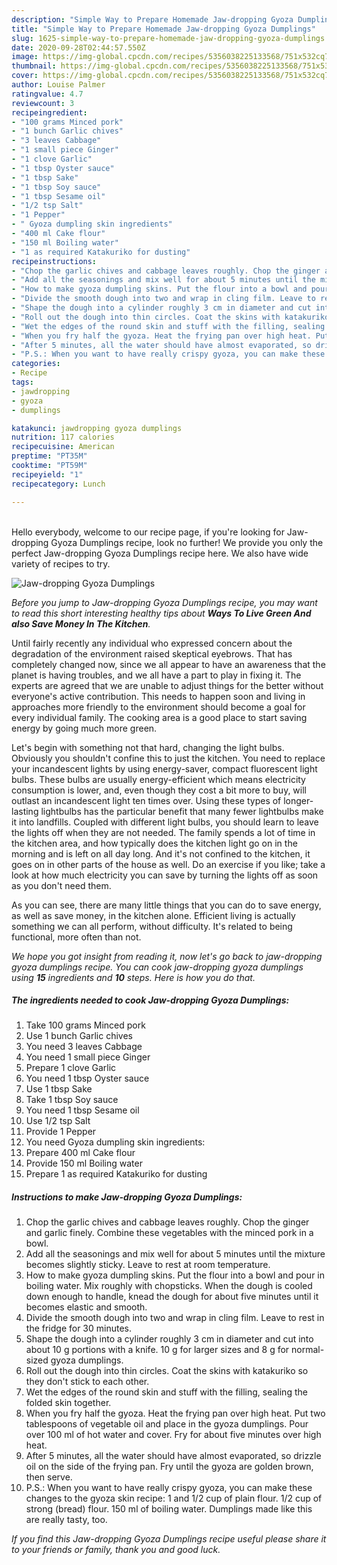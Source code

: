 ```yaml
---
description: "Simple Way to Prepare Homemade Jaw-dropping Gyoza Dumplings"
title: "Simple Way to Prepare Homemade Jaw-dropping Gyoza Dumplings"
slug: 1625-simple-way-to-prepare-homemade-jaw-dropping-gyoza-dumplings
date: 2020-09-28T02:44:57.550Z
image: https://img-global.cpcdn.com/recipes/5356038225133568/751x532cq70/jaw-dropping-gyoza-dumplings-recipe-main-photo.jpg
thumbnail: https://img-global.cpcdn.com/recipes/5356038225133568/751x532cq70/jaw-dropping-gyoza-dumplings-recipe-main-photo.jpg
cover: https://img-global.cpcdn.com/recipes/5356038225133568/751x532cq70/jaw-dropping-gyoza-dumplings-recipe-main-photo.jpg
author: Louise Palmer
ratingvalue: 4.7
reviewcount: 3
recipeingredient:
- "100 grams Minced pork"
- "1 bunch Garlic chives"
- "3 leaves Cabbage"
- "1 small piece Ginger"
- "1 clove Garlic"
- "1 tbsp Oyster sauce"
- "1 tbsp Sake"
- "1 tbsp Soy sauce"
- "1 tbsp Sesame oil"
- "1/2 tsp Salt"
- "1 Pepper"
- " Gyoza dumpling skin ingredients"
- "400 ml Cake flour"
- "150 ml Boiling water"
- "1 as required Katakuriko for dusting"
recipeinstructions:
- "Chop the garlic chives and cabbage leaves roughly. Chop the ginger and garlic finely. Combine these vegetables with the minced pork in a bowl."
- "Add all the seasonings and mix well for about 5 minutes until the mixture becomes slightly sticky. Leave to rest at room temperature."
- "How to make gyoza dumpling skins. Put the flour into a bowl and pour in boiling water. Mix roughly with chopsticks. When the dough is cooled down enough to handle, knead the dough for about five minutes until it becomes elastic and smooth."
- "Divide the smooth dough into two and wrap in cling film. Leave to rest in the fridge for 30 minutes."
- "Shape the dough into a cylinder roughly 3 cm in diameter and cut into about 10 g portions with a knife. 10 g for larger sizes and 8 g for normal-sized gyoza dumplings."
- "Roll out the dough into thin circles. Coat the skins with katakuriko so they don&#39;t stick to each other."
- "Wet the edges of the round skin and stuff with the filling, sealing the folded skin together."
- "When you fry half the gyoza. Heat the frying pan over high heat. Put two tablespoons of vegetable oil and place in the gyoza dumplings. Pour over 100 ml of hot water and cover. Fry for about five minutes over high heat."
- "After 5 minutes, all the water should have almost evaporated, so drizzle oil on the side of the frying pan. Fry until the gyoza are golden brown, then serve."
- "P.S.: When you want to have really crispy gyoza, you can make these changes to the gyoza skin recipe:   1 and 1/2 cup of plain flour.  1/2 cup of strong (bread) flour.  150 ml of boiling water.  Dumplings made like this are really tasty, too."
categories:
- Recipe
tags:
- jawdropping
- gyoza
- dumplings

katakunci: jawdropping gyoza dumplings 
nutrition: 117 calories
recipecuisine: American
preptime: "PT35M"
cooktime: "PT59M"
recipeyield: "1"
recipecategory: Lunch

---
```

<br>
Hello everybody, welcome to our recipe page, if you're looking for Jaw-dropping Gyoza Dumplings recipe, look no further! We provide you only the perfect Jaw-dropping Gyoza Dumplings recipe here. We also have wide variety of recipes to try.
<br>


![Jaw-dropping Gyoza Dumplings](https://img-global.cpcdn.com/recipes/5356038225133568/751x532cq70/jaw-dropping-gyoza-dumplings-recipe-main-photo.jpg)

<i>Before you jump to Jaw-dropping Gyoza Dumplings recipe, you may want to read this short interesting healthy tips about 
<strong>Ways To Live Green And also Save Money In The Kitchen</strong>.</i>
</br>

Until fairly recently any individual who expressed concern about the degradation of the environment raised skeptical eyebrows. That has completely changed now, since we all appear to have an awareness that the planet is having troubles, and we all have a part to play in fixing it. The experts are agreed that we are unable to adjust things for the better without everyone's active contribution. This needs to happen soon and living in approaches more friendly to the environment should become a goal for every individual family. The cooking area is a good place to start saving energy by going much more green.

Let's begin with something not that hard, changing the light bulbs. Obviously you shouldn't confine this to just the kitchen. You need to replace your incandescent lights by using energy-saver, compact fluorescent light bulbs. These bulbs are usually energy-efficient which means electricity consumption is lower, and, even though they cost a bit more to buy, will outlast an incandescent light ten times over. Using these types of longer-lasting lightbulbs has the particular benefit that many fewer lightbulbs make it into landfills. Coupled with different light bulbs, you should learn to leave the lights off when they are not needed. The family spends a lot of time in the kitchen area, and how typically does the kitchen light go on in the morning and is left on all day long. And it's not confined to the kitchen, it goes on in other parts of the house as well. Do an exercise if you like; take a look at how much electricity you can save by turning the lights off as soon as you don't need them.

As you can see, there are many little things that you can do to save energy, as well as save money, in the kitchen alone. Efficient living is actually something we can all perform, without difficulty. It's related to being functional, more often than not.


<i>We hope you got insight from reading it, now let's go back to jaw-dropping gyoza dumplings recipe. You can cook jaw-dropping gyoza dumplings using <strong>15</strong> ingredients and <strong>10</strong> steps. Here is how you do that.
</i>

##### The ingredients needed to cook Jaw-dropping Gyoza Dumplings:

1. Take 100 grams Minced pork
1. Use 1 bunch Garlic chives
1. You need 3 leaves Cabbage
1. You need 1 small piece Ginger
1. Prepare 1 clove Garlic
1. You need 1 tbsp Oyster sauce
1. Use 1 tbsp Sake
1. Take 1 tbsp Soy sauce
1. You need 1 tbsp Sesame oil
1. Use 1/2 tsp Salt
1. Provide 1 Pepper
1. You need  Gyoza dumpling skin ingredients:
1. Prepare 400 ml Cake flour
1. Provide 150 ml Boiling water
1. Prepare 1 as required Katakuriko for dusting


##### Instructions to make Jaw-dropping Gyoza Dumplings:

1. Chop the garlic chives and cabbage leaves roughly. Chop the ginger and garlic finely. Combine these vegetables with the minced pork in a bowl.
1. Add all the seasonings and mix well for about 5 minutes until the mixture becomes slightly sticky. Leave to rest at room temperature.
1. How to make gyoza dumpling skins. Put the flour into a bowl and pour in boiling water. Mix roughly with chopsticks. When the dough is cooled down enough to handle, knead the dough for about five minutes until it becomes elastic and smooth.
1. Divide the smooth dough into two and wrap in cling film. Leave to rest in the fridge for 30 minutes.
1. Shape the dough into a cylinder roughly 3 cm in diameter and cut into about 10 g portions with a knife. 10 g for larger sizes and 8 g for normal-sized gyoza dumplings.
1. Roll out the dough into thin circles. Coat the skins with katakuriko so they don&#39;t stick to each other.
1. Wet the edges of the round skin and stuff with the filling, sealing the folded skin together.
1. When you fry half the gyoza. Heat the frying pan over high heat. Put two tablespoons of vegetable oil and place in the gyoza dumplings. Pour over 100 ml of hot water and cover. Fry for about five minutes over high heat.
1. After 5 minutes, all the water should have almost evaporated, so drizzle oil on the side of the frying pan. Fry until the gyoza are golden brown, then serve.
1. P.S.: When you want to have really crispy gyoza, you can make these changes to the gyoza skin recipe:   1 and 1/2 cup of plain flour.  1/2 cup of strong (bread) flour.  150 ml of boiling water.  Dumplings made like this are really tasty, too.


<i>If you find this Jaw-dropping Gyoza Dumplings recipe useful please share it to your friends or family, thank you and good luck.</i>
